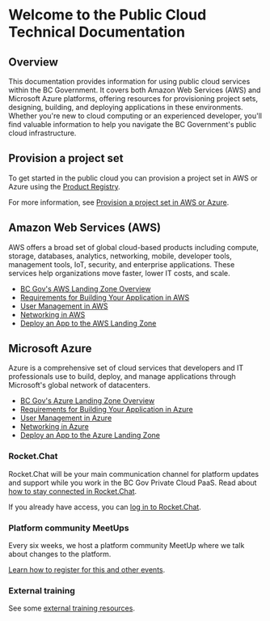 # Welcome to the Public Cloud Technical Documentation

## Overview

This documentation provides information for using public cloud services within the BC Government. It covers both Amazon Web Services (AWS) and Microsoft Azure platforms, offering resources for provisioning project sets, designing, building, and deploying applications in these environments. Whether you're new to cloud computing or an experienced developer, you'll find valuable information to help you navigate the BC Government's public cloud infrastructure.

## Provision a project set

To get started in the public cloud you can provision a project set in AWS or Azure using the [Product Registry](https://registry.developer.gov.bc.ca).

For more information, see [Provision a project set in AWS or Azure](get-started/provision-a-project-set.md).

## Amazon Web Services (AWS)

AWS offers a broad set of global cloud-based products including compute, storage, databases, analytics, networking, mobile, developer tools, management tools, IoT, security, and enterprise applications. These services help organizations move faster, lower IT costs, and scale.

- [BC Gov's AWS Landing Zone Overview](aws/get-started/bc-govs-aws-landing-zone-overview.md)
- [Requirements for Building Your Application in AWS](aws/design-build-and-deploy-an-application/requirements-for-building-your-application.md)
- [User Management in AWS](aws/design-build-and-deploy-an-application/user-management.md)
- [Networking in AWS](aws/design-build-and-deploy-an-application/networking.md)
- [Deploy an App to the AWS Landing Zone](aws/design-build-and-deploy-an-application/deploy-an-app-to-the-aws-landing-zone.md)

## Microsoft Azure

Azure is a comprehensive set of cloud services that developers and IT professionals use to build, deploy, and manage applications through Microsoft's global network of datacenters.

- [BC Gov's Azure Landing Zone Overview](azure/get-started/bc-govs-azure-landing-zone-overview.md)
- [Requirements for Building Your Application in Azure](azure/design-build-and-deploy-an-application/requirements-for-building-your-application.md)
- [User Management in Azure](azure/design-build-and-deploy-an-application/user-management.md)
- [Networking in Azure](azure/design-build-and-deploy-an-application/networking.md)
- [Deploy an App to the Azure Landing Zone](azure/design-build-and-deploy-an-application/deploy-an-app-to-the-azure-landing-zone.md)

### Rocket.Chat

Rocket.Chat will be your main communication channel for platform updates and support while you work in the BC Gov Private Cloud PaaS. Read about [how to stay connected in Rocket.Chat](https://digital.gov.bc.ca/cloud/services/public/get-support/#contact).

If you already have access, you can
[log in to Rocket.Chat](https://chat.developer.gov.bc.ca).

### Platform community MeetUps

Every six weeks, we host a platform community MeetUp where we talk about changes to the platform.

[Learn how to register for this and other events](https://digital.gov.bc.ca/cloud/services/public/get-support/#contact).

### External training

See some [external training resources](https://digital.gov.bc.ca/cloud/services/public/get-support/#training).

<!-- ## Get support on the platform
* [Troubleshooting and support](troubleshooting-and-support.md) -->